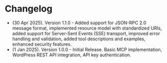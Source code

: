 # Changelog
* (30 Apr 2025). Version 1.1.0 - Added support for JSON-RPC 2.0 message format, implemented resource model with standardized URIs, added support for Server-Sent Events (SSE) transport, improved error handling and validation, added tool descriptions and examples, enhanced security features.
* (1 Jan 2025). Version 1.0.0 - Initial Release. Basic MCP implementation, WordPress REST API integration, API key authentication.